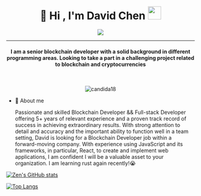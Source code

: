 <h1 align="center"> 👋 Hi , I'm David Chen <img src="https://media.giphy.com/media/hvRJCLFzcasrR4ia7z/giphy.gif" width="35"></h1>
<p align="center">
  <a href="https://github.com/DenverCoder1/readme-typing-svg"><img src="https://readme-typing-svg.herokuapp.com?lines=Senior+Blockchain+Developer;Full+Stack+Developer;Front + End + Developer;Always%20learning%20new%20technologies&center=true&width=500&height=50"></a>
</p>
<hr/>
<h4 align="center">I am a senior blockchain developer with a solid background in different programming areas. Looking to take a part in a challenging project related to blockchain and cryptocurrencies</h4>
<br>
<p align="center"> <img src="https://komarev.com/ghpvc/?username=candida18&label=Profile%20views&color=0e75b6&style=plastic" alt="candida18" /> </p>
    
- 👀 About me

   Passionate and skilled Blockchain Developer && Full-stack Developer offering 5+ years of relevant experience and a proven track record of success in achieving extraordinary results. With strong attention to detail and accuracy and the important ability to function well in a team setting, David is looking for a Blockchain Developer job within a forward-moving company.
With experience using JavaScript and its frameworks, in particular, React, to create and implement web applications, I am confident I will be a valuable asset to your organization.
I am learning rust again recently!😭

[![Zen's GitHub stats](https://zen-code-stats.vercel.app/api?username=davidchen95&count_private=true&theme=dracula&show_icons=true)](https://github.com/davidchen95)

[![Top Langs](https://zen-code-stats.vercel.app/api/top-langs/?username=davidchen95&theme=dracula&show_icons=true&hide=css,html&langs_count=4&layout=compact&card_width=445)](https://github.com/davidchen95)

<!---
STAR-DEV95/STAR-DEV95 is a ✨ special ✨ repository because its `README.md` (this file) appears on your GitHub profile.
You can click the Preview link to take a look at your changes.
--->
